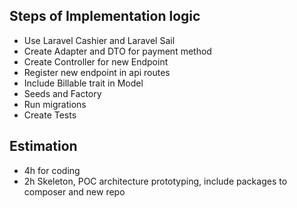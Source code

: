 ## Steps of Implementation logic 
- Use Laravel Cashier and Laravel Sail
- Create Adapter and DTO for payment method
- Create Controller for new Endpoint
- Register new endpoint in api routes
- Include Billable trait in Model
- Seeds and Factory
- Run migrations   
- Create Tests

## Estimation
- 4h for coding
- 2h Skeleton, POC architecture prototyping, include packages to composer and new repo 
